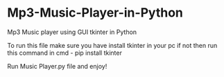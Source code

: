 # Mp3-Music-Player-in-Python
Mp3 Music player using GUI tkinter in Python 

To run this file make sure you have install tkinter in your pc
if not then run this command in cmd - pip install tkinter

Run Music Player.py file and enjoy!
